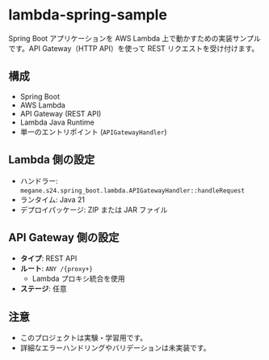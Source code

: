 # lambda-spring-sample

Spring Boot アプリケーションを AWS Lambda 上で動かすための実装サンプルです。API Gateway（HTTP API）を使って REST リクエストを受け付けます。

## 構成

- Spring Boot
- AWS Lambda
- API Gateway (REST API)
- Lambda Java Runtime
- 単一のエントリポイント (`APIGatewayHandler`)

## Lambda 側の設定

- ハンドラー: `megane.s24.spring_boot.lambda.APIGatewayHandler::handleRequest`
- ランタイム: Java 21
- デプロイパッケージ: ZIP または JAR ファイル

## API Gateway 側の設定

- **タイプ**: REST API
- **ルート**: `ANY /{proxy+}`
  - Lambda プロキシ統合を使用
- **ステージ**: 任意

## 注意

- このプロジェクトは実験・学習用です。
- 詳細なエラーハンドリングやバリデーションは未実装です。

